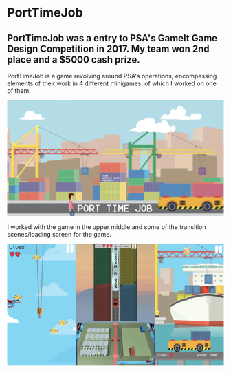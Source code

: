 # PortTimeJob

## PortTimeJob was a entry to PSA's GameIt Game Design Competition in 2017. My team won 2nd place and a $5000 cash prize. 

PortTimeJob is a game revolving around PSA's operations, encompassing elements of their work in 4 different minigames, of which I worked on one of them. 

![trailer splash](https://github.com/jirehcwe/PortTimeJob/blob/master/Assets/Game%20trailer.png)

I worked with the game in the upper middle and some of the transition scenes/loading screen for the game. 

![minigame splash](https://github.com/jirehcwe/PortTimeJob/blob/master/Assets/Mini%20games.png)

